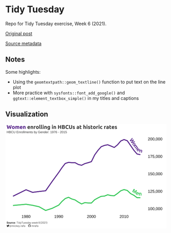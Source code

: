 # Tidy Tuesday
Repo for Tidy Tuesday exercise, Week 6 (2021).

[Original post]()

[Source metadata]()

## Notes  

Some highlights:

*  Using the `geomtextpath::geom_textline()` function to put text on the line plot
*  More practice with `sysfonts::font_add_google()` and `ggtext::element_textbox_simple()` in my titles and captions

## Visualization  

![](https://github.com/mrafa3/tidy_tuesday/blob/master/2021/week%206/graphics/hbcu_enrollment_by_gender.png)
